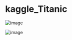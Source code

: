 # kaggle_Titanic

![image](https://github.com/BevisJChen/kaggle_project-/blob/main/Titanic%20-%20Machine%20Learning%20from%20Disaster/analysis_process.png)

![image](https://github.com/BevisJChen/kaggle_project/blob/main/E-Commerce%20Data%20Actual%20transactions%20from%20UK%20retailer/analysis_process.PNG)
